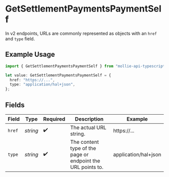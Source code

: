 # GetSettlementPaymentsPaymentSelf

In v2 endpoints, URLs are commonly represented as objects with an `href` and `type` field.

## Example Usage

```typescript
import { GetSettlementPaymentsPaymentSelf } from "mollie-api-typescript/models/operations";

let value: GetSettlementPaymentsPaymentSelf = {
  href: "https://...",
  type: "application/hal+json",
};
```

## Fields

| Field                                                       | Type                                                        | Required                                                    | Description                                                 | Example                                                     |
| ----------------------------------------------------------- | ----------------------------------------------------------- | ----------------------------------------------------------- | ----------------------------------------------------------- | ----------------------------------------------------------- |
| `href`                                                      | *string*                                                    | :heavy_check_mark:                                          | The actual URL string.                                      | https://...                                                 |
| `type`                                                      | *string*                                                    | :heavy_check_mark:                                          | The content type of the page or endpoint the URL points to. | application/hal+json                                        |